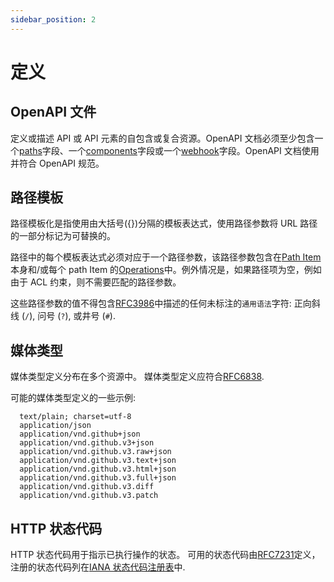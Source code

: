 ```yaml
---
sidebar_position: 2
---
```


# 定义

## <a name="oasDocument"></a>OpenAPI 文件

定义或描述 API 或 API 元素的自包含或复合资源。OpenAPI 文档必须至少包含一个[paths](#pathsObject)字段、一个[components](#oasComponents)字段或一个[webhook](#oasWebhooks)字段。OpenAPI 文档使用并符合 OpenAPI 规范。

## <a name="pathTemplating"></a>路径模板

路径模板化是指使用由大括号({})分隔的模板表达式，使用路径参数将 URL 路径的一部分标记为可替换的。

路径中的每个模板表达式必须对应于一个路径参数，该路径参数包含在[Path Item](#path-item-object)本身和/或每个 path Item 的[Operations](#operation-object)中。例外情况是，如果路径项为空，例如由于 ACL 约束，则不需要匹配的路径参数。

这些路径参数的值不得包含[RFC3986](https://tools.ietf.org/html/rfc3986#section-3)中描述的任何未标注的`通用语法`字符: 正向斜线 (`/`), 问号 (`?`), 或井号 (`#`).

## <a name="mediaTypes"></a>媒体类型

媒体类型定义分布在多个资源中。
媒体类型定义应符合[RFC6838](https://tools.ietf.org/html/rfc6838).

可能的媒体类型定义的一些示例:

```
  text/plain; charset=utf-8
  application/json
  application/vnd.github+json
  application/vnd.github.v3+json
  application/vnd.github.v3.raw+json
  application/vnd.github.v3.text+json
  application/vnd.github.v3.html+json
  application/vnd.github.v3.full+json
  application/vnd.github.v3.diff
  application/vnd.github.v3.patch
```

## <a name="httpCodes"></a>HTTP 状态代码

HTTP 状态代码用于指示已执行操作的状态。
可用的状态代码由[RFC7231](https://tools.ietf.org/html/rfc7231#section-6)定义，注册的状态代码列在[IANA 状态代码注册表](https://www.iana.org/assignments/http-status-codes/http-status-codes.xhtml)中.
